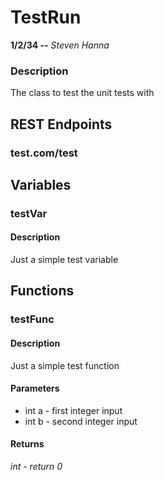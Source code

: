 # TestRun
**1/2/34 --** *Steven Hanna*

### Description 
 The class to test the unit tests with 

## REST Endpoints 
### test.com/test

## Variables 

### testVar

#### Description 
 Just a simple test variable 

## Functions 
### testFunc

#### Description 
 Just a simple test function 


#### Parameters 
 
- int a - first integer input 
- int b - second integer input 


#### Returns 
*int - return 0* 
